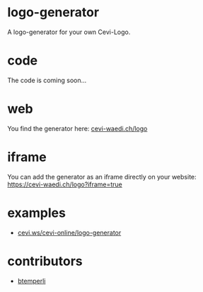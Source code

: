 # logo-generator
A logo-generator for your own Cevi-Logo.

# code
The code is coming soon...

# web
You find the generator here: [cevi-waedi.ch/logo](https://cevi-waedi.ch/logo)

# iframe
You can add the generator as an iframe directly on your website: https://cevi-waedi.ch/logo?iframe=true

# examples
- [cevi.ws/cevi-online/logo-generator](https://www.cevi.ws/cevi-online/logo-generator)

# contributors
- [btemperli](https://github.com/btemperli)
